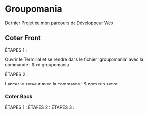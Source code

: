 # Groupomania

Dernier Projet de mon parcours de Développeur Web

## Coter Front

ÉTAPES 1 :

Ouvrir le Terminal et se rendre dans le fichier 'groupomania' avec la commande :
$ cd groupomania

ÉTAPES 2 :

Lancer le serveur avec la commande :
$ npm run serve

### Coter Back

ÉTAPES 1 :
ÉTAPES 2 :
ÉTAPES 3 :